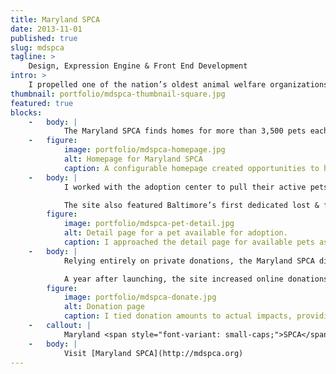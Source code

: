 ```yaml
---
title: Maryland SPCA
date: 2013-11-01
published: true
slug: mdspca
tagline: >
    Design, Expression Engine & Front End Development
intro: >
    I propelled one of the nation’s oldest animal welfare organizations into the 21<span style="font-variant: small-caps;">st</span> century with a dynamic CMS based website, built Maryland’s first pet specific lost & found, and increase donations 10&times;.
thumbnail: portfolio/mdspca-thumbnail-square.jpg
featured: true
blocks:
    -   body: |
            The Maryland SPCA finds homes for more than 3,500 pets each year, with no time limit for an animal to stay in their care. I worked with them to build a site focused on the pets they help and the services they provide for the community.
    -   figure:
            image: portfolio/mdspca-homepage.jpg
            alt: Homepage for Maryland SPCA
            caption: A configurable homepage created opportunities to highlight the different programs and fundraisers the organization runs, and editors can reconfigure as needed.
    -   body: |
            I worked with the adoption center to pull their active pets into the site’s design framework. Their vendor pet system had an online interface that was difficult to navigate and didn't emphasize photography. The new design increased time spent on the pet pages by 250% the first month.

            The site also featured Baltimore’s first dedicated lost & found and rehoming system for pets, which sends over 1000 messages a month helping reconnect caregivers and their pets, or finding new homes for great pets.
        figure:
            image: portfolio/mdspca-pet-detail.jpg
            alt: Detail page for a pet available for adoption.
            caption: I approached the detail page for available pets as an e-commerce product page. Both try to showcase the “product” in the best possible light, and to highlight other items that would interest the visitor.
    -   body: |
            Relying entirely on private donations, the Maryland SPCA did not have a strong online platform for gathering donations. Now, they can configure program or event specific call to actions and position them throughout the site.

            A year after launching, the site increased online donations **from $2,500 to $25,000**.
        figure:
            image: portfolio/mdspca-donate.jpg
            alt: Donation page
            caption: I tied donation amounts to actual impacts, providing context around how impactful even a $5 donation could be.
    -   callout: |
            Maryland <span style="font-variant: small-caps;">SPCA</span>’s website gives them a powerful tool to improve the lives of pets and people in the Baltimore community.
    -   body: |
            Visit [Maryland SPCA](http://mdspca.org)
---
```

